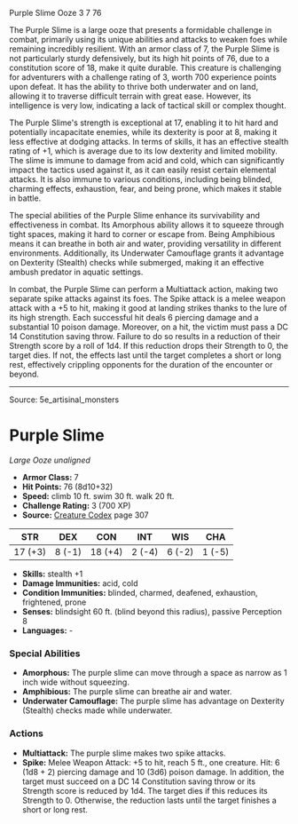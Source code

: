 <MonsterName/>Purple Slime</MonsterName>
<CreatureType/>Ooze</CreatureType>
<CR/>3</CR>
<AC/>7</AC>
<HP/>76</HP>
<summary>The Purple Slime is a large ooze that presents a formidable challenge in combat, primarily using its unique abilities and attacks to weaken foes while remaining incredibly resilient. With an armor class of 7, the Purple Slime is not particularly sturdy defensively, but its high hit points of 76, due to a constitution score of 18, make it quite durable. This creature is challenging for adventurers with a challenge rating of 3, worth 700 experience points upon defeat. It has the ability to thrive both underwater and on land, allowing it to traverse difficult terrain with great ease. However, its intelligence is very low, indicating a lack of tactical skill or complex thought.</summary>

<detail>

The Purple Slime's strength is exceptional at 17, enabling it to hit hard and potentially incapacitate enemies, while its dexterity is poor at 8, making it less effective at dodging attacks. In terms of skills, it has an effective stealth rating of +1, which is average due to its low dexterity and limited mobility. The slime is immune to damage from acid and cold, which can significantly impact the tactics used against it, as it can easily resist certain elemental attacks. It is also immune to various conditions, including being blinded, charming effects, exhaustion, fear, and being prone, which makes it stable in battle.

The special abilities of the Purple Slime enhance its survivability and effectiveness in combat. Its Amorphous ability allows it to squeeze through tight spaces, making it hard to corner or escape from. Being Amphibious means it can breathe in both air and water, providing versatility in different environments. Additionally, its Underwater Camouflage grants it advantage on Dexterity (Stealth) checks while submerged, making it an effective ambush predator in aquatic settings.

In combat, the Purple Slime can perform a Multiattack action, making two separate spike attacks against its foes. The Spike attack is a melee weapon attack with a +5 to hit, making it good at landing strikes thanks to the lure of its high strength. Each successful hit deals 6 piercing damage and a substantial 10 poison damage. Moreover, on a hit, the victim must pass a DC 14 Constitution saving throw. Failure to do so results in a reduction of their Strength score by a roll of 1d4. If this reduction drops their Strength to 0, the target dies. If not, the effects last until the target completes a short or long rest, effectively crippling opponents for the duration of the encounter or beyond.</detail>



---

Source: 5e_artisinal_monsters

# Purple Slime

*Large* *Ooze* *unaligned*

- **Armor Class:** 7
- **Hit Points:** 76 (8d10+32)
- **Speed:** climb 10 ft. swim 30 ft. walk 20 ft.
- **Challenge Rating:** 3 (700 XP)
- **Source:** [Creature Codex](https://koboldpress.com/kpstore/product/creature-codex-for-5th-edition-dnd) page 307

| STR | DEX | CON | INT | WIS | CHA |
| --- | --- | --- | --- | --- | --- |
| 17 (+3) | 8 (-1) | 18 (+4) | 2 (-4) | 6 (-2) | 1 (-5) |

- **Skills:** stealth +1
- **Damage Immunities:** acid, cold
- **Condition Immunities:** blinded, charmed, deafened, exhaustion, frightened, prone
- **Senses:** blindsight 60 ft. (blind beyond this radius), passive Perception 8
- **Languages:** -

### Special Abilities

- **Amorphous:** The purple slime can move through a space as narrow as 1 inch wide without squeezing.
- **Amphibious:** The purple slime can breathe air and water.
- **Underwater Camouflage:** The purple slime has advantage on Dexterity (Stealth) checks made while underwater.

### Actions

- **Multiattack:** The purple slime makes two spike attacks.
- **Spike:** Melee Weapon Attack: +5 to hit, reach 5 ft., one creature. Hit: 6 (1d8 + 2) piercing damage and 10 (3d6) poison damage. In addition, the target must succeed on a DC 14 Constitution saving throw or its Strength score is reduced by 1d4. The target dies if this reduces its Strength to 0. Otherwise, the reduction lasts until the target finishes a short or long rest.




